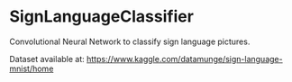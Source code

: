 # SignLanguageClassifier
Convolutional Neural Network to classify sign language pictures.

Dataset available at: https://www.kaggle.com/datamunge/sign-language-mnist/home
